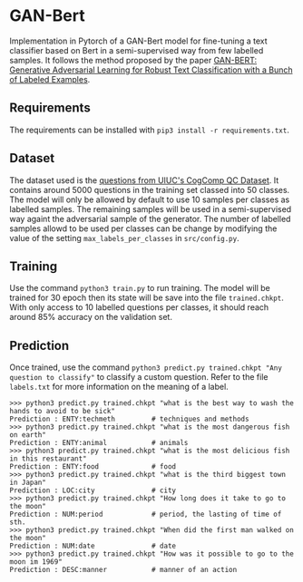 # GAN-Bert

Implementation in Pytorch of a GAN-Bert model for fine-tuning a text classifier based on Bert in a semi-supervised way from few labelled samples. It follows the method proposed by the paper [GAN-BERT: Generative Adversarial Learning for
Robust Text Classification with a Bunch of Labeled Examples](https://www.aclweb.org/anthology/2020.acl-main.191.pdf).

## Requirements

The requirements can be installed with `pip3 install -r requirements.txt`.

## Dataset

The dataset used is the [questions from UIUC's CogComp QC Dataset](https://github.com/amankedia/Question-Classification).
It contains around 5000 questions in the training set classed into 50 classes.
The model will only be allowed by default to use 10 samples per classes as labelled samples.
The remaining samples will be used in a semi-supervised way againt the adversarial sample of the generator.
The number of labelled samples allowd to be used per classes can be change by modifying the value of the setting `max_labels_per_classes` in `src/config.py`.

## Training

Use the command `python3 train.py` to run training.
The model will be trained for 30 epoch then its state will be save into the file `trained.chkpt`.
With only access to 10 labelled questions per classes, it should reach around 85% accuracy on the validation set.

## Prediction

Once trained, use the command `python3 predict.py trained.chkpt "Any question to classify"` to classify a custom question.
Refer to the file `labels.txt` for more information on the meaning of a label.

```
>>> python3 predict.py trained.chkpt "what is the best way to wash the hands to avoid to be sick"
Prediction : ENTY:techmeth         # techniques and methods
>>> python3 predict.py trained.chkpt "what is the most dangerous fish on earth"
Prediction : ENTY:animal           # animals
>>> python3 predict.py trained.chkpt "what is the most delicious fish in this restaurant"
Prediction : ENTY:food             # food
>>> python3 predict.py trained.chkpt "what is the third biggest town in Japan"
Prediction : LOC:city              # city
>>> python3 predict.py trained.chkpt "How long does it take to go to the moon"
Prediction : NUM:period            # period, the lasting of time of sth.
>>> python3 predict.py trained.chkpt "When did the first man walked on the moon"
Prediction : NUM:date              # date
>>> python3 predict.py trained.chkpt "How was it possible to go to the moon im 1969"
Prediction : DESC:manner           # manner of an action
```
